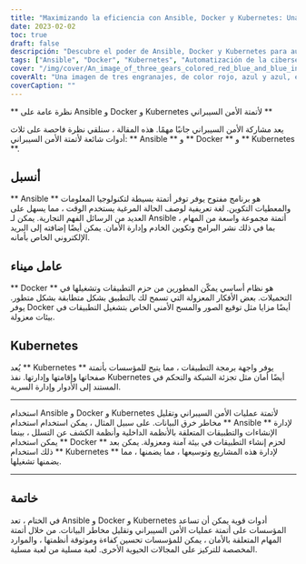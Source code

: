 ```yaml
---
title: "Maximizando la eficiencia con Ansible, Docker y Kubernetes: Una guía para la automatización de la ciberseguridad"
date: 2023-02-02
toc: true
draft: false
descripción: "Descubre el poder de Ansible, Docker y Kubernetes para automatizar los procesos de ciberseguridad y reducir el riesgo de violación de datos."
tags: ["Ansible", "Docker", "Kubernetes", "Automatización de la ciberseguridad", "Evaluaciones de vulnerabilidades", "Gestión de parches", "Orquestación de contenedores", "Segmentación de redes", "Control de acceso basado en roles", "Gestión de secretos", "Escaneos de seguridad", "Firma de imágenes"].
cover: "/img/cover/An_image_of_three_gears_colored_red_blue_and_blue_interlocking.png"
coverAlt: "Una imagen de tres engranajes, de color rojo, azul y azul, entrelazados y girando juntos para simbolizar su integración y colaboración en la automatización de los procesos de ciberseguridad"
coverCaption: ""
---
```



 ** نظرة عامة على Ansible و Docker و Kubernetes لأتمتة الأمن السيبراني **
 
 يعد مشاركة الأمن السيبراني جانبًا مهمًا. هذه المقالة ، سنلقي نظرة فاحصة على ثلاث أدوات شائعة لأتمتة الأمن السيبراني: ** Ansible ** و ** Docker ** و ** Kubernetes **.
 
 ## أنسبل
 
 ** Ansible ** هو برنامج مفتوح يوفر توفر أتمتة بسيطة لتكنولوجيا المعلومات والمعطيات التكوين. لغة تعريفية لوصف الحالة المرغية يستخدم الوقت ، مما يسهل على العديد من الرسائل الفهم التجارية. يمكن لـ Ansible أتمتة مجموعة واسعة من المهام ، بما في ذلك نشر البرامج وتكوين الخادم وإدارة الأمان. يمكن أيضًا إضافته إلى البريد الإلكتروني الخاص بأمانه.
 
 ## عامل ميناء
 
 ** Docker ** هو نظام أساسي يمكّن المطورين من حزم التطبيقات وتشغيلها في التحميلات. بعض الأفكار المعزولة التي تسمح لك بالتطبيق بشكل متطابقة بشكل متطور. يوفر Docker أيضًا مزايا مثل توقيع الصور والمسح الأمني الخاص بتشغيل التطبيقات في بيئات معزولة.
 
 ## Kubernetes
 
 يُعد ** Kubernetes ** يوفر واجهة برمجة التطبيقات ، مما يتيح للمؤسسات بأتمتة صفحاتها وإقامتها وإدارتها. نفذ Kubernetes أيضًا أمان مثل تجزئة الشبكة والتحكم في المستند إلى الأدوار وإدارة السرية.
 
 ______
 
 استخدام Ansible و Docker و Kubernetes لأتمتة عمليات الأمن السيبراني وتقليل مخاطر خرق البيانات. على سبيل المثال ، يمكن استخدام استخدام ** Ansible ** لإدارة الإنشاءات والتطبيقات المتعلقة بالأنظمة الداخلية وأنظمة الكشف عن التسلل ، بينما يمكن استخدام ** Docker ** لحزم إنشاء التطبيقات في بيئة آمنة ومعزولة. يمكن بعد ذلك استخدام ** Kubernetes ** لإدارة هذه المشاريع وتوسيعها ، مما يضمنها ، مما يضمنها تشغيلها.
 
 ______
 
 ## خاتمة
 
 في الختام ، تعد Ansible و Docker و Kubernetes أدوات قوية يمكن أن تساعد المؤسسات على أتمتة عمليات الأمن السيبراني وتقليل مخاطر البيانات. من خلال أتمتة المهام المتعلقة بالأمان ، يمكن للمؤسسات تحسين كفاءة وموثوقة أنظمتها ، والموارد المخصصة للتركيز على المجالات الحيوية الأخرى. لعبة مسلية من لعبة مسلية.
